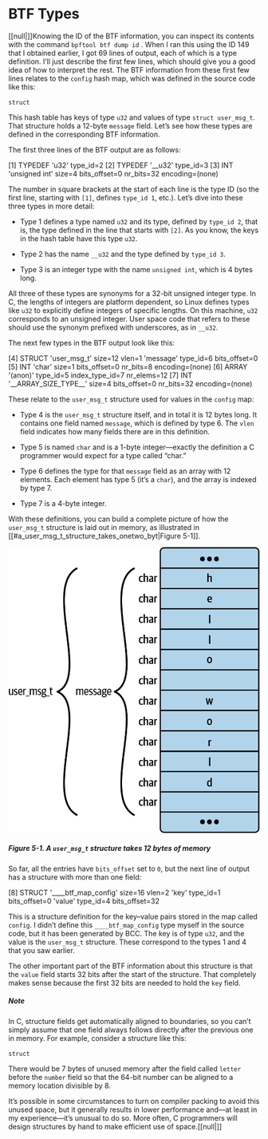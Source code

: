 # BTF Types

[[null|]]Knowing the ID of the BTF information, you can inspect its contents with the command `bpftool btf dump id` . When I ran this using the ID 149 that I obtained earlier, I got 69 lines of output, each of which is a type definition. I’ll just describe the first few lines, which should give you a good idea of how to interpret the rest. The BTF information from these first few lines relates to the `config` hash map, which was defined in the source code like this:

    struct

This hash table has keys of type `u32` and values of type `struct user_msg_t`. That structure holds a 12-byte `message` field. Let’s see how these types are defined in the corresponding BTF information.

The first three lines of the BTF output are as follows:

\[1\] TYPEDEF 'u32' type\_id=2
\[2\] TYPEDEF '\_\_u32' type\_id=3
\[3\] INT 'unsigned int' size=4 bits\_offset=0 nr\_bits=32 encoding=(none)

The number in square brackets at the start of each line is the type ID (so the first line, starting with `[1]`, defines `type_id 1`, etc.). Let’s dive into these three types in more detail:

*   Type 1 defines a type named `u32` and its type, defined by `type_id 2`, that is, the type defined in the line that starts with `[2]`. As you know, the keys in the hash table have this type `u32`.
    
*   Type 2 has the name `__u32` and the type defined by `type_id 3`.
    
*   Type 3 is an integer type with the name `unsigned int`, which is 4 bytes long.
    

All three of these types are synonyms for a 32-bit unsigned integer type. In C, the lengths of integers are platform dependent, so Linux defines types like `u32` to explicitly define integers of specific lengths. On this machine, `u32` corresponds to an unsigned integer. User space code that refers to these should use the synonym prefixed with underscores, as in `__u32`.

The next few types in the BTF output look like this:

\[4\] STRUCT 'user\_msg\_t' size=12 vlen=1
        'message' type\_id=6 bits\_offset=0
\[5\] INT 'char' size=1 bits\_offset=0 nr\_bits=8 encoding=(none)
\[6\] ARRAY '(anon)' type\_id=5 index\_type\_id=7 nr\_elems=12
\[7\] INT '\_\_ARRAY\_SIZE\_TYPE\_\_' size=4 bits\_offset=0 nr\_bits=32 encoding=(none)

These relate to the `user_msg_t` structure used for values in the `config` map:

*   Type 4 is the `user_msg_t` structure itself, and in total it is 12 bytes long. It contains one field named `message`, which is defined by type 6. The `vlen` field indicates how many fields there are in this definition.
    
*   Type 5 is named `char` and is a 1-byte integer—exactly the definition a C programmer would expect for a type called “char.”
    
*   Type 6 defines the type for that `message` field as an array with 12 elements. Each element has type 5 (it’s a `char`), and the array is indexed by type 7.
    
*   Type 7 is a 4-byte integer.
    

With these definitions, you can build a complete picture of how the `user_msg_t` structure is laid out in memory, as illustrated in [[#a_user_msg_t_structure_takes_onetwo_byt|Figure 5-1]].

![A user_msg_t structure takes 12 bytes of memory](/Learning%20eBPF%20Programming%20the%20Linux%20Kernel%20for%20Enhanced%20Observability,%20Networking,%20and%20Security%20(Liz%20Rice)%20(Z-Library)/images/lebp_0501.png)

##### Figure 5-1. A `user_msg_t` structure takes 12 bytes of memory

So far, all the entries have `bits_offset` set to `0`, but the next line of output has a structure with more than one field:

\[8\] STRUCT '\_\_\_\_btf\_map\_config' size=16 vlen=2
        'key' type\_id=1 bits\_offset=0
        'value' type\_id=4 bits\_offset=32

This is a structure definition for the key–value pairs stored in the map called `config`. I didn’t define this `____btf_map_config` type myself in the source code, but it has been generated by BCC. The key is of type `u32`, and the value is the `user_msg_t` structure. These correspond to the types 1 and 4 that you saw earlier.

The other important part of the BTF information about this structure is that the `value` field starts 32 bits after the start of the structure. That completely makes sense because the first 32 bits are needed to hold the `key` field.

##### Note

In C, structure fields get automatically aligned to boundaries, so you can’t simply assume that one field always follows directly after the previous one in memory. For example, consider a structure like this:

    struct

There would be 7 bytes of unused memory after the field called `letter` before the `number` field so that the 64-bit number can be aligned to a memory location divisible by 8.

It’s possible in some circumstances to turn on compiler packing to avoid this unused space, but it generally results in lower performance and—at least in my experience—it’s unusual to do so. More often, C programmers will design structures by hand to make efficient use of space.[[null|]]